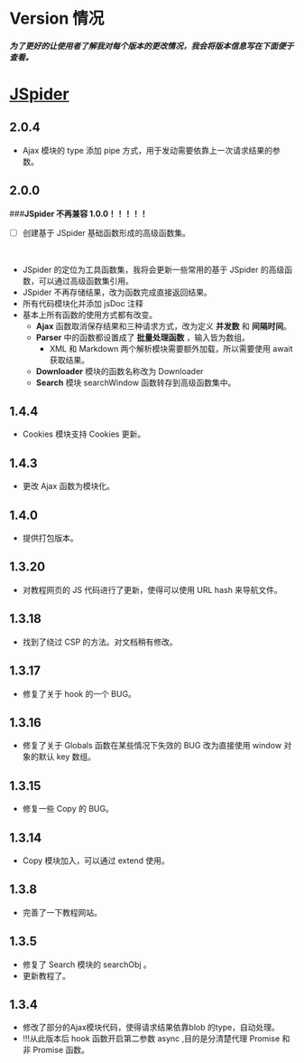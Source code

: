 # Version 情况
##### 为了更好的让使用者了解我对每个版本的更改情况，我会将版本信息写在下面便于查看。

# [JSpider](./JSpider.md)

## 2.0.4
- Ajax 模块的 type 添加 pipe 方式，用于发动需要依靠上一次请求结果的参数。

## 2.0.0
###**JSpider 不再兼容 1.0.0！！！！！**
- [ ] 创建基于 JSpider 基础函数形成的高级函数集。

<br>

- JSpider 的定位为工具函数集，我将会更新一些常用的基于 JSpider 的高级函数，可以通过高级函数集引用。
- JSpider 不再存储结果，改为函数完成直接返回结果。
- 所有代码模块化并添加 jsDoc 注释
- 基本上所有函数的使用方式都有改变。
    - **Ajax** 函数取消保存结果和三种请求方式，改为定义 **并发数** 和 **间隔时间**。
    - **Parser** 中的函数都设置成了 **批量处理函数** ，输入皆为数组。
        - XML 和 Markdown 两个解析模块需要额外加载，所以需要使用 await 获取结果。
    - **Downloader** 模块的函数名称改为 Downloader
    - **Search** 模块 searchWindow 函数转存到高级函数集中。

## 1.4.4
- Cookies 模块支持 Cookies 更新。

## 1.4.3 
- 更改 Ajax 函数为模块化。

## 1.4.0 
- 提供打包版本。

## 1.3.20
- 对教程网页的 JS 代码进行了更新，使得可以使用 URL hash 来导航文件。

## 1.3.18
- 找到了绕过 CSP 的方法。对文档稍有修改。

## 1.3.17
- 修复了关于 hook 的一个 BUG。

## 1.3.16
- 修复了关于 Globals 函数在某些情况下失效的 BUG 改为直接使用 window 对象的默认 key 数组。

## 1.3.15
-  修复一些 Copy 的 BUG。

## 1.3.14
- Copy 模块加入，可以通过 extend 使用。

## 1.3.8
- 完善了一下教程网站。

## 1.3.5
- 修复了 Search 模块的 searchObj 。
- 更新教程了。

## 1.3.4
- 修改了部分的Ajax模块代码，使得请求结果依靠blob 的type，自动处理。
- !!!从此版本后 hook 函数开启第二参数 async ,目的是分清楚代理 Promise 和非 Promise 函数。